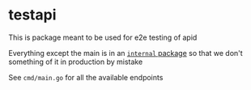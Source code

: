 # testapi

This is package meant to be used for e2e testing of apid

Everything except the main is in an [`internal` package](https://golang.org/doc/go1.4#internalpackages) so that 
we don't something of it in production by mistake

See `cmd/main.go` for all the available endpoints
